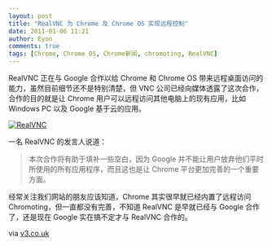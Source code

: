 ```yaml
---
layout: post
title: "RealVNC 为 Chrome 及 Chrome OS 实现远程控制"
date: 2011-01-06 11:21
author: Eyon
comments: true
tags: [Chrome, Chrome OS, Chrome新闻, chromoting, RealVNC]
---
```

RealVNC 正在与 Google 合作以给 Chrome 和 Chrome OS 带来远程桌面访问的能力，虽然目前细节还不是特别清楚，但 VNC 公司已经向媒体透露了这次合作，合作的目的就是让 Chrome 用户可以远程访问其他电脑上的现有应用，比如 Windows PC 以及 Google 基于云的应用。

<a href="http://img.chromi.org/2011/01/RealVNC.png">![](http://img.chromi.org/2011/01/RealVNC.png "RealVNC")</a>

一名 RealVNC 的发言人说道：



>本次合作将有助于填补一些空白，因为 Google 并不能让用户放弃他们平时所使用的所有应用程序，而且这也是让 Chrome 平台更加完善的一个重要方面。



经常关注我们网站的朋友应该知道，Chrome 其实很早就已经内置了远程访问 Chromoting，但一直都没有完善，不知道 RealVNC 是早就已经与 Google 合作了，还是现在 Google 实在搞不定才与 RealVNC 合作的。

via [v3.co.uk](http://labs.v3.co.uk/2011/01/realvnc-brings-chrome-vnc.html)
